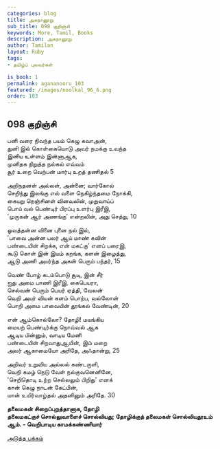 ```yaml
---
categories: blog
title: அகநானூறு 
sub_title: 098 குறிஞ்சி
keywords: More, Tamil, Books
description: அகநானூறு 
author: Tamilan
layout: Ruby
tags:
- தமிழ்ப் புலவர்கள் 

is_book: 1
permalink: agananooru_103
featured: /images/noolkal_96_6.png
order: 103
---
```



## 098 குறிஞ்சி

பனி வரை நிவந்த பயம் கெழு கவாஅன்,  
துனி இல் கொள்கையொடு அவர் நமக்கு உவந்த  
இனிய உள்ளம் இன்னாஆக,  
முனிதக நிறுத்த நல்கல் எவ்வம்  
சூர் உறை வெற்பன் மார்பு உறத் தணிதல் 5

அறிநதனள் அல்லள், அன்னை; வார்கோல்  
செறிந்து இலங்கு எல் வளை நெகிழ்ந்தமை நோக்கி,  
கையறு நெஞ்சினள் வினவலின், முதுவாய்ப்  
பொய் வல் பெண்டிர் பிரப்பு உளர்பு இரீஇ,  
'முருகன் ஆர் அணங்கு' என்றலின், அது செத்து, 10

ஓவத்தன்ன வினை புனை நல் இல்,  
'பாவை அன்ன பலர் ஆய் மாண் கவின்  
பண்டையின் சிறக்க, என் மகட்கு' எனப் பரைஇ,  
கூடு கொள் இன் இயம் கறங்க, களன் இழைத்து,  
ஆடு அணி அயர்ந்த அகன் பெரும் பந்தர், 15

வெண் போழ் கடம்பொடு சூடி, இன் சீர்  
ஐது அமை பாணி இரீஇ, கைபெயரா,  
செல்வன் பெரும் பெயர் ஏத்தி, வேலன்  
வெறி அயர் வியன் களம் பொற்ப, வல்லோன்  
பொறி அமை பாவையின் தூங்கல் வேண்டின், 20

என் ஆம்கொல்லோ? தோழி! மயங்கிய  
மையற் பெண்டிர்க்கு நொவ்வல் ஆக  
ஆடிய பின்னும், வாடிய மேனி  
பண்டையின் சிறவாதுஆயின், இம் மறை  
அலர் ஆகாமையோ அரிதே, அஃதான்று, 25

அறிவர் உறுவிய அல்லல் கண்டருளி,  
வெறி கமழ் நெடு வேள் நல்குவனெனினே,  
'செறிதொடி உற்ற செல்லலும் பிறிது' எனக்  
கான் கெழு நாடன் கேட்பின்,  
யான் உயிர்வாழ்தல் அதனினும் அரிதே. 30

**தலைமகன் சிறைப்புறத்தானாக, தோழி  
தலைமகட்குச் சொல்லுவாளைச் சொல்லியது; தோழிக்குத் தலைமகள் சொல்லியதூஉம் ஆம். - வெறிபாடிய காமக்கண்ணியார்**

[அடுத்த பக்கம்](agananooru_104)
